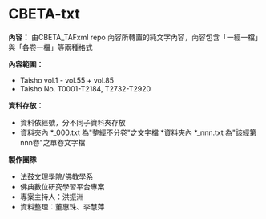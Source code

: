 **CBETA-txt**
=============

**內容：**
  由CBETA_TAFxml repo 內容所轉置的純文字內容，內容包含「一經一檔」與「各卷一檔」等兩種格式

**內容範圍：**

 - Taisho vol.1 - vol.55 + vol.85   
 - Taisho No. T0001-T2184, T2732-T2920

**資料存放：**

 - 資料依經號，分不同子資料夾存放
 - 資料夾內 *_000.txt 為"整經不分卷"之文字檔   *資料夾內 *_nnn.txt 為"該經第nnn卷"之單卷文字檔

**製作團隊**

 - 法鼓文理學院/佛教學系   
 - 佛典數位研究學習平台專案   
 - 專案主持人：洪振洲   
 - 資料整理：董惠珠、李慧萍

